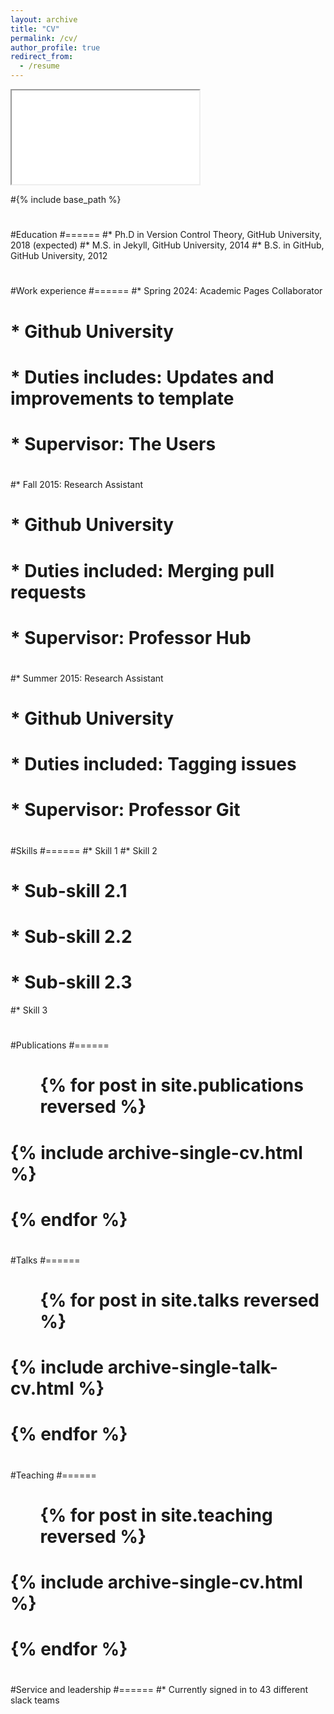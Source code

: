 ```yaml
---
layout: archive
title: "CV"
permalink: /cv/
author_profile: true
redirect_from:
  - /resume
---
```


<iframe src="/abstracts/CV-FERRO.pdf"></iframe>

#{% include base_path %}
#
#Education
#======
#* Ph.D in Version Control Theory, GitHub University, 2018 (expected)
#* M.S. in Jekyll, GitHub University, 2014
#* B.S. in GitHub, GitHub University, 2012
#
#Work experience
#======
#* Spring 2024: Academic Pages Collaborator
#  * Github University
#  * Duties includes: Updates and improvements to template
#  * Supervisor: The Users
#
#* Fall 2015: Research Assistant
#  * Github University
#  * Duties included: Merging pull requests
#  * Supervisor: Professor Hub
#
#* Summer 2015: Research Assistant
#  * Github University
#  * Duties included: Tagging issues
#  * Supervisor: Professor Git
#  
#Skills
#======
#* Skill 1
#* Skill 2
#  * Sub-skill 2.1
#  * Sub-skill 2.2
#  * Sub-skill 2.3
#* Skill 3
#
#Publications
#======
#  <ul>{% for post in site.publications reversed %}
#    {% include archive-single-cv.html %}
#  {% endfor %}</ul>
#  
#Talks
#======
#  <ul>{% for post in site.talks reversed %}
#    {% include archive-single-talk-cv.html  %}
#  {% endfor %}</ul>
#  
#Teaching
#======
#  <ul>{% for post in site.teaching reversed %}
#    {% include archive-single-cv.html %}
#  {% endfor %}</ul>
#  
#Service and leadership
#======
#* Currently signed in to 43 different slack teams
